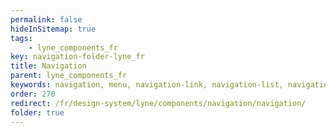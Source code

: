 ```yaml
---
permalink: false
hideInSitemap: true
tags: 
    - lyne_components_fr
key: navigation-folder-lyne_fr
title: Navigation
parent: lyne_components_fr
keywords: navigation, menu, navigation-link, navigation-list, navigation-marker, navigation-section
order: 270
redirect: /fr/design-system/lyne/components/navigation/navigation/
folder: true
---
```

